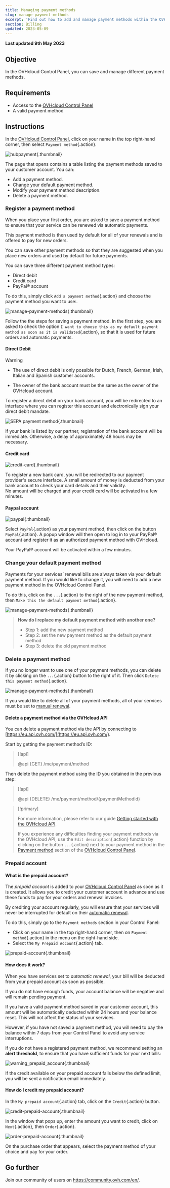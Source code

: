 ```yaml
---
title: Managing payment methods
slug: manage-payment-methods
excerpt: 'Find out how to add and manage payment methods within the OVHcloud Control Panel'
section: Billing
updated: 2023-05-09
---
```


**Last updated 9th May 2023**

## Objective

In the OVHcloud Control Panel, you can save and manage different payment methods.

## Requirements

- Access to the [OVHcloud Control Panel](https://www.ovh.com/auth/?action=gotomanager&from=https://www.ovh.ie/&ovhSubsidiary=ie)
- A valid payment method

## Instructions <a name="payment_methods"></a>

In the [OVHcloud Control Panel](https://www.ovh.com/auth/?action=gotomanager&from=https://www.ovh.ie/&ovhSubsidiary=ie), click on your name in the top right-hand corner, then select `Payment method`{.action}.

![hubpayment](images/hubpayment.png){.thumbnail}

The page that opens contains a table listing the payment methods saved to your customer account. You can:

- Add a payment method.
- Change your default payment method.
- Modify your payment method description.
- Delete a payment method.

### Register a payment method

When you place your first order, you are asked to save a payment method to ensure that your service can be renewed via automatic payments.

This payment method is then used by default for all of your renewals and is offered to pay for new orders.

You can save other payment methods so that they are suggested when you place new orders and used by default for future payments.

You can save three different payment method types:

- Direct debit
- Credit card
- PayPal® account

To do this, simply click `Add a payment method`{.action} and choose the payment method you want to use:.

![manage-payment-methods](images/managepaymentmethods2.png){.thumbnail}

Follow the the steps for saving a payment method. In the first step, you are asked to check the option `I want to choose this as my default payment method as soon as it is validated`{.action}, so that it is used for future orders and automatic payments.

#### Direct Debit

> [!warning]
>
> - The use of direct debit is only possible for Dutch, French, German, Irish, Italian and Spanish customer accounts.
>
> - The owner of the bank account must be the same as the owner of the OVHcloud account.

To register a direct debit on your bank account, you will be redirected to an interface where you can register this account and electronically sign your direct debit mandate.

![SEPA payment method](images/sepa.png){.thumbnail}

If your bank is listed by our partner, registration of the bank account will be immediate. Otherwise, a delay of approximately 48 hours may be necessary.

#### Credit card

![credit-card](images/credit-card.png){.thumbnail}

To register a new bank card, you will be redirected to our payment provider's secure interface. A small amount of money is deducted from your bank account to check your card details and their validity.<br>
No amount will be charged and your credit card will be activated in a few minutes.

#### Paypal account

![paypal](images/paypal.png){.thumbnail}

Select `PayPal`{.action} as your payment method, then click on the button `PayPal`{.action}. A popup window will then open to log in to your PayPal® account and register it as an authorized payment method with OVHcloud.

Your PayPal® account will be activated within a few minutes.

### Change your default payment method

Payments for your services’ renewal bills are always taken via your default payment method. If you would like to change it, you will need to add a new payment method in the OVHcloud Control Panel.

To do this, click on the `...`{.action} to the right of the new payment method, then `Make this the default payment method`{.action}.

![manage-payment-methods](images/managepaymentmethods3.png){.thumbnail}

> **How do I replace my default payment method with another one?**
>
> - Step 1: add the new payment method
> - Step 2: set the new payment method as the default payment method
> - Step 3: delete the old payment method
>

### Delete a payment method

If you no longer want to use one of your payment methods, you can delete it by clicking on the `...`{.action} button to the right of it. Then click `Delete this payment method`{.action}.

![manage-payment-methods](images/managepaymentmethods4.png){.thumbnail}

If you would like to delete all of your payment methods, all of your services must be set to [manual renewal](https://docs.ovh.com/ie/en/billing/how-to-use-automatic-renewal-at-ovh/#manual-renewal).

#### Delete a payment method via the OVHcloud API

You can delete a payment method via the API by connecting to [https://eu.api.ovh.com/](https://eu.api.ovh.com/).

Start by getting the payment method’s ID:

> [!api]
>
> @api {GET} /me/payment/method
>

Then delete the payment method using the ID you obtained in the previous step:

> [!api]
>
> @api {DELETE} /me/payment/method/{paymentMethodId}
>

> [!primary]
>
> For more information, please refer to our guide [Getting started with the OVHcloud API](https://docs.ovh.com/ie/en/api/first-steps-with-ovh-api/).
>
> If you experience any difficulties finding your payment methods via the OVHcloud API, use the `Edit description`{.action} function by clicking on the button `...`{.action} next to your payment method in the [Payment method](#payment_methods) section of the [OVHcloud Control Panel](https://www.ovh.com/auth/?action=gotomanager&from=https://www.ovh.ie/&ovhSubsidiary=ie).
>

### Prepaid account

#### What is the prepaid account?

The *prepaid account* is added to your [OVHcloud Control Panel](https://www.ovh.com/auth/?action=gotomanager&from=https://www.ovh.ie/&ovhSubsidiary=ie) as soon as it is created. It allows you to credit your customer account in advance and use these funds to pay for your orders and renewal invoices.

By crediting your account regularly, you will ensure that your services will never be interrupted for default on their [automatic renewal](https://docs.ovh.com/ie/en/billing/how-to-use-automatic-renewal-at-ovh/#automatic-renewal).

To do this, simply go to the `Payment methods` section in your Control Panel:

- Click on your name in the top right-hand corner, then on `Payment method`{.action} in the menu on the right-hand side.
- Select the `My Prepaid Account`{.action} tab.

![prepaid-account](images/prepaid-account.png){.thumbnail}

#### How does it work?

When you have services set to *automatic renewal*, your bill will be deducted from your prepaid account as soon as possible.

If you do not have enough funds, your account balance will be negative and will remain pending payment.

If you have a valid payment method saved in your customer account, this amount will be automatically deducted within 24 hours and your balance reset. This will not affect the status of your services.

However, if you have not saved a payment method, you will need to pay the balance within 7 days from your Control Panel to avoid any service interruptions.

If you do not have a registered payment method, we recommend setting an **alert threshold**, to ensure that you have sufficient funds for your next bills:

![warning_prepaid_account](images/warning_prepaid_account.png){.thumbnail}

If the credit available on your prepaid account falls below the defined limit, you will be sent a notification email immediately.

#### How do I credit my prepaid account?

In the `My prepaid account`{.action} tab, click on the `Credit`{.action} button.

![credit-prepaid-account](images/credit-prepaid-account.png){.thumbnail}

In the window that pops up, enter the amount you want to credit, click on `Next`{.action}, then `Order`{.action}.

![order-prepaid-account](images/order-prepaid-account.png){.thumbnail}

On the purchase order that appears, select the payment method of your choice and pay for your order.

## Go further

Join our community of users on <https://community.ovh.com/en/>.

